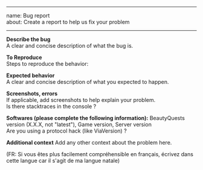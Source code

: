 ---	
name: Bug report	
about: Create a report to help us fix your problem	

 ---	

 **Describe the bug**	
A clear and concise description of what the bug is.	

 **To Reproduce**	
Steps to reproduce the behavior:	

 **Expected behavior**	
A clear and concise description of what you expected to happen.	

 **Screenshots, errors**	
If applicable, add screenshots to help explain your problem.	
Is there stacktraces in the console ?	

 **Softwares (please complete the following information):**	
BeautyQuests version (X.X.X, not "latest"), Game version, Server version	
Are you using a protocol hack (like ViaVersion) ?	

 **Additional context**	
Add any other context about the problem here.	

 (FR: Si vous êtes plus facilement compréhensible en français, écrivez dans cette langue car il s'agit de ma langue natale)
